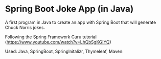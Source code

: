 # Spring Boot Joke App (in Java)


A first program in Java to create an app with Spring Boot that will generate Chuck Norris jokes.

Following the Spring Framework Guru tutorial (https://www.youtube.com/watch?v=LhQbSgKGIYQ)

Used:
Java, SpringBoot, SpringInitalizr, Thymeleaf, Maven
